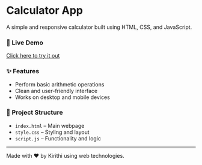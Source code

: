 # Calculator App

A simple and responsive calculator built using HTML, CSS, and JavaScript.

### 🔗 Live Demo  
[Click here to try it out](https://kirithi1210.github.io/calculatorApp/)

### ✨ Features
- Perform basic arithmetic operations
- Clean and user-friendly interface
- Works on desktop and mobile devices

### 📁 Project Structure
- `index.html` – Main webpage
- `style.css` – Styling and layout
- `script.js` – Functionality and logic

---

Made with ❤️ by Kirithi using web technologies.
